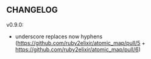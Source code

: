 ## CHANGELOG

v0.9.0:
-  underscore replaces now hyphens (https://github.com/ruby2elixir/atomic_map/pull/5 + https://github.com/ruby2elixir/atomic_map/pull/6)
